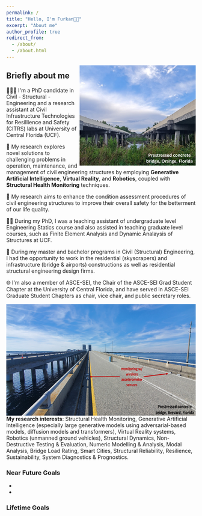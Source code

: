 ```yaml
---
permalink: /
title: "Hello, I'm Furkan👋🏼"
excerpt: "About me"
author_profile: true
redirect_from: 
  - /about/
  - /about.html
---
```


<img align="right" width="309" height="267" src="/images/bridge.jpg">

## Briefly about me
👨🏻‍💻 I'm a PhD candidate in Civil - Structural - Engineering and a research assistant at Civil Infrastructure Technologies for Resillience and Safety (CITRS) labs at University of Central Florida (UCF).

📖 My research explores novel solutions to challenging problems in operation, maintenance, and management of civil engineering structures by employing **Generative Artificial Intelligence**, **Virtual Reality**, and **Robotics**, coupled with **Structural Health Monitoring** techniques.

🎯 My research aims to enhance the condition assessment procedures of civil engineering structures to improve their overall safety for the betterment of our life quality.

👨‍🏫 During my PhD, I was a teaching assistant of undergraduate level Engineering Statics course and also assisted in teaching graduate level courses, such as Finite Element Analysis and Dynamic Analaysis of Structures at UCF.

👷 During my master and bachelor programs in Civil (Structural) Engineering, I had the opportunity to work in the residential (skyscrapers) and infrastructure (bridge & airports) constructions as well as residential structural engineering design firms.

🌐 I'm also a member of ASCE-SEI, the Chair of the ASCE-SEI Grad Student Chapter at the University of Central Florida, and have served in ASCE-SEI Graduate Student Chapters as chair, vice chair, and public secretary roles.

<img align="right" width="628" height="297" src="/images/bridge 2.jpg">

**My research interests**: Structural Health Monitoring, Generative Artificial Intelligence (especially large generative models using adversarial-based models, diffusion models and transformers), Virtual Reality systems, Robotics (unmanned ground vehicles), Structural Dynamics, Non-Destructive Testing & Evaluation, Numeric Modelling & Analysis, Modal Analysis, Bridge Load Rating, Smart Cities, Structural Reliability, Resilience, Sustainability, System Diagnostics & Prognostics.

### Near Future Goals
- 
- 

### Lifetime Goals
